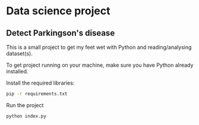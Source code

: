 # Data science project

## Detect Parkingson's disease

This is a small project to get my feet wet with Python and reading/analysing dataset(s).

To get project running on your machine, make sure you have Python already installed.

Install the required libraries:

```sh
pip -r requirements.txt
```

Run the project

```sh
python index.py
```
